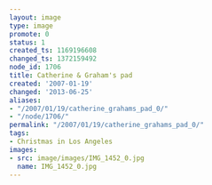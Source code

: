 ```yaml
---
layout: image
type: image
promote: 0
status: 1
created_ts: 1169196608
changed_ts: 1372159492
node_id: 1706
title: Catherine & Graham's pad
created: '2007-01-19'
changed: '2013-06-25'
aliases:
- "/2007/01/19/catherine_grahams_pad_0/"
- "/node/1706/"
permalink: "/2007/01/19/catherine_grahams_pad_0/"
tags:
- Christmas in Los Angeles
images:
- src: image/images/IMG_1452_0.jpg
  name: IMG_1452_0.jpg
---
```


